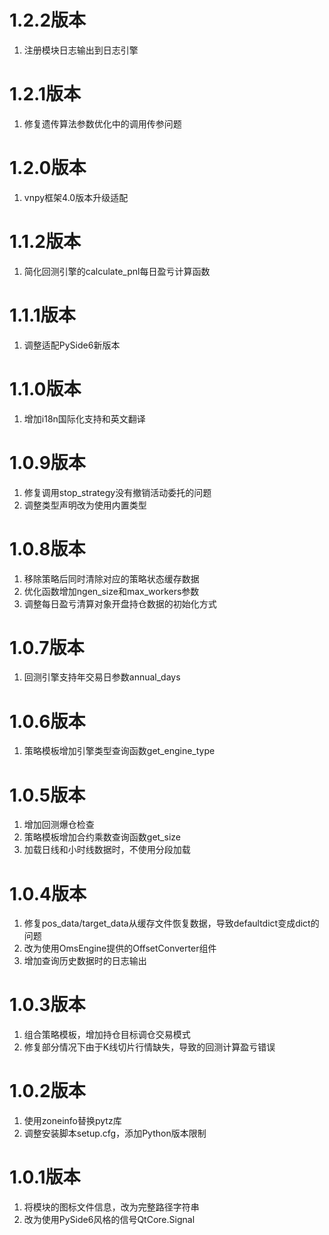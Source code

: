 # 1.2.2版本

1. 注册模块日志输出到日志引擎

# 1.2.1版本

1. 修复遗传算法参数优化中的调用传参问题

# 1.2.0版本

1. vnpy框架4.0版本升级适配

# 1.1.2版本

1. 简化回测引擎的calculate_pnl每日盈亏计算函数

# 1.1.1版本

1. 调整适配PySide6新版本

# 1.1.0版本

1. 增加i18n国际化支持和英文翻译

# 1.0.9版本

1. 修复调用stop_strategy没有撤销活动委托的问题
2. 调整类型声明改为使用内置类型

# 1.0.8版本

1. 移除策略后同时清除对应的策略状态缓存数据
2. 优化函数增加ngen_size和max_workers参数
3. 调整每日盈亏清算对象开盘持仓数据的初始化方式

# 1.0.7版本

1. 回测引擎支持年交易日参数annual_days

# 1.0.6版本

1. 策略模板增加引擎类型查询函数get_engine_type

# 1.0.5版本

1. 增加回测爆仓检查
2. 策略模板增加合约乘数查询函数get_size
3. 加载日线和小时线数据时，不使用分段加载


# 1.0.4版本

1. 修复pos_data/target_data从缓存文件恢复数据，导致defaultdict变成dict的问题
2. 改为使用OmsEngine提供的OffsetConverter组件
3. 增加查询历史数据时的日志输出


# 1.0.3版本

1. 组合策略模板，增加持仓目标调仓交易模式
2. 修复部分情况下由于K线切片行情缺失，导致的回测计算盈亏错误

# 1.0.2版本

1. 使用zoneinfo替换pytz库
2. 调整安装脚本setup.cfg，添加Python版本限制

# 1.0.1版本

1. 将模块的图标文件信息，改为完整路径字符串
2. 改为使用PySide6风格的信号QtCore.Signal